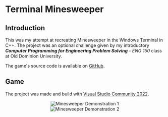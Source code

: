 # Terminal Minesweeper
## Introduction
This was my attempt at recreating Minesweeper in the Windows Terminal in C++. The project was an optional challenge given by my introductory ***Computer Programming for Engineering Problem Solving** - ENG 150* class at Old Dominion University. 

The game's source code is available on [GitHub](https://github.com/Sephonix/terminal-minesweeper).

## Game
The project was made and build with [Visual Studio Community 2022](https://visualstudio.microsoft.com/vs/).

<div align="center">
  <img src="/assets/minesweeper-1.png" alt="Minesweeper Demonstration 1" style="max-width: 100%;">
</div>

<div align="center">
  <img src="/assets/minesweeper-2.png" alt="Minesweeper Demonstration 2" style="max-width: 100%;">
</div>